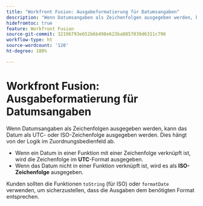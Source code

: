 ```yaml
---
title: "Workfront Fusion: Ausgabeformatierung für Datumsangaben"
description: "Wenn Datumsangaben als Zeichenfolgen ausgegeben werden, kann das Datum als UTC- oder ISO-Zeichenfolge ausgegeben werden. Dies hängt von der Logik im Zuordnungsbedienfeld ab."
hidefromtoc: true
feature: Workfront Fusion
source-git-commit: 32196793e652b6b498e623ba8857039d6311c796
workflow-type: ht
source-wordcount: '120'
ht-degree: 100%

---
```



# Workfront Fusion: Ausgabeformatierung für Datumsangaben

Wenn Datumsangaben als Zeichenfolgen ausgegeben werden, kann das Datum als UTC- oder ISO-Zeichenfolge ausgegeben werden. Dies hängt von der Logik im Zuordnungsbedienfeld ab.

* Wenn ein Datum in einer Funktion mit einer Zeichenfolge verknüpft ist, wird die Zeichenfolge im **UTC**-Format ausgegeben.
* Wenn das Datum nicht in einer Funktion verknüpft ist, wird es als **ISO-Zeichenfolge** ausgegeben.

Kunden sollten die Funktionen `toString` (für ISO) oder `formatDate` verwenden, um sicherzustellen, dass die Ausgaben dem benötigten Format entsprechen.
